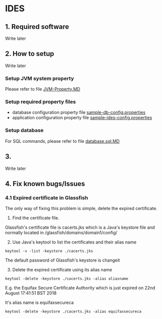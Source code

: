 # IDES

## 1. Required software

Write later

## 2. How to setup

Write later

### Setup JVM system property

Please refer to file [JVM-Property.MD](JVM-Property.MD)

### Setup required property files
  - database configuration property file [sample-db-config.properties](sample-db-config.properties)
  - application configuration property file [sample-ides-config.properties](sample-ides-config.properties)

### Setup database

For SQL commands, please refer to file [database.sql.MD](database.sql.MD)


## 3. 

Write later


## 4. Fix known bugs/Issues

### 4.1 Expired certificate in Glassfish

The only way of fixing this problem is simple, delete the expired certificate.

  1. Find the certificate file.
  
  Glassfish's certificate file is cacerts.jks which is a Java's keystore file and normally located in /glassfish/domains/domain1/config/
    
  2. Use Java's keytool to list the certificates and their alias name
  
```
keytool -v -list -keystore ./cacerts.jks
```

  The default password of Glassfish's keystore is changeit
    
  3. Delete the expired certificate using its alias name
  
```
keytool -delete -keystore ./cacerts.jks -alias aliasname
```

  E.g. the Equifax Secure Certificate Authority which is just expired on 22nd August 17:41:51 BST 2018
    
  It's alias name is equifaxsecureca
    
```
keytool -delete -keystore ./cacerts.jks -alias equifaxsecureca
```
